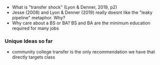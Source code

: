 * What is "transfer shock" (Lyon & Denner, 2019, p2)
* Jesse (2008) and Lyon & Denner (2019) really doesnt like the "leaky pipeline" metaphor. Why?
* Why care about a BS or BA?
	 BS and BA are the minimum education required for many jobs

### Unique Ideas so far
* community college transfer is the only recommendation we have that directly targets class